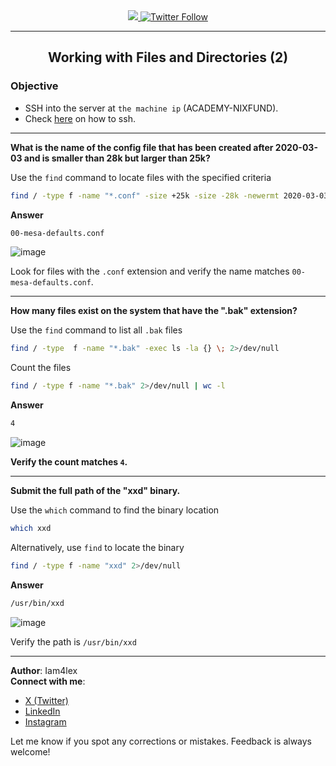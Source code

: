 <div align="center"> 
  <a class="header-badge" target="_blank" href="https://www.linkedin.com/in/Iam4lex/">
  <img src="https://img.shields.io/badge/style--5eba00.svg?label=LinkedIn&logo=linkedin&style=social">
  </a>
  <a class="header-badge" target="_blank" href="https://twitter.com/Iam4lex">
  <img alt="Twitter Follow" src="https://img.shields.io/twitter/follow/Iam4lex?style=social"> 
  </a> 
</div>

---
<div align="center">
<h2>Working with Files and Directories (2)</h2>
</div>


### Objective
- SSH into the server at `the machine ip` (ACADEMY-NIXFUND).
- Check [here](https://github.com/Iam4lex/HTB/blob/main/Modules/001:Getting%20started/001:sshtokali.md) on how to ssh.

---

**What is the name of the config file that has been created after 2020-03-03 and is smaller than 28k but larger than 25k?**

Use the `find` command to locate files with the specified criteria
```bash
find / -type f -name "*.conf" -size +25k -size -28k -newermt 2020-03-03 -exec ls -la {} \; 2>/dev/null
```
**Answer**
```bash
00-mesa-defaults.conf
```

![image](https://github.com/user-attachments/assets/12fa3723-a081-40ed-8314-71ad80c12447)

Look for files with the `.conf` extension and verify the name matches `00-mesa-defaults.conf`.

---

**How many files exist on the system that have the ".bak" extension?**

Use the `find` command to list all `.bak` files
```bash
find / -type  f -name "*.bak" -exec ls -la {} \; 2>/dev/null
```
Count the files
   ```bash
   find / -type f -name "*.bak" 2>/dev/null | wc -l
   ```
**Answer**
```bash
4
```
   
![image](https://github.com/user-attachments/assets/a93e7755-f544-4aad-b0a0-a29e9b342554)

**Verify the count matches `4`.**

---

**Submit the full path of the "xxd" binary.**

Use the `which` command to find the binary location
```bash
which xxd
```

Alternatively, use `find` to locate the binary
```bash
find / -type f -name "xxd" 2>/dev/null
```

**Answer**
```bash
/usr/bin/xxd
```

![image](https://github.com/user-attachments/assets/16170bbc-8e1e-4a53-8f66-a0f16f8038e0)

Verify the path is `/usr/bin/xxd`

---

**Author**: Iam4lex  
**Connect with me**:  
- [X (Twitter)](https://x.com/Iam4lex)  
- [LinkedIn](https://www.linkedin.com/in/iam4lex/)  
- [Instagram](https://instagram.com/iqm4lex)

Let me know if you spot any corrections or mistakes. Feedback is always welcome!
